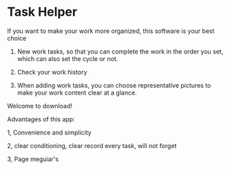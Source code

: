 # Task Helper 

If you want to make your work more organized, this software is your best choice

1. New work tasks, so that you can complete the work in the order you set, which can also set the cycle or not.

2. Check your work history

3. When adding work tasks, you can choose representative pictures to make your work content clear at a glance.

Welcome to download!

Advantages of this app:

1, Convenience and simplicity

2, clear conditioning, clear record every task, will not forget

3, Page meguiar's

